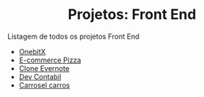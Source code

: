 <h1 align="center"> Projetos: Front End </h1>

Listagem de todos os projetos Front End

- [OnebitX](https://github.com/Feliper-Silva/onebitx-spacex)
- [E-commerce Pizza](https://github.com/Feliper-Silva/ecommerce-restaurant)
- [Clone Evernote](https://github.com/Feliper-Silva/client_evernote_clone)
- [Dev Contabil](https://github.com/Feliper-Silva/dev-contabil)
- [Carrosel carros](https://github.com/Feliper-Silva/slide)
